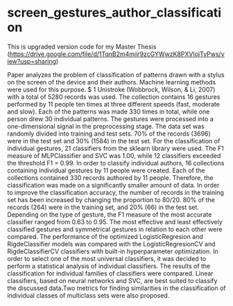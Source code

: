# screen_gestures_author_classification
This is upgraded version code for my Master Thesis
(https://drive.google.com/file/d/1TqnB2m4mjir9zcGYWwzK8PXVIojTvPws/view?usp=sharing)

Paper analyzes the problem of classification of patterns drawn with a stylus on the screen of the device and their authors. Machine learning methods were used for this purpose. $ 1 Unistroke (Wobbrock, Wilson, & Li, 2007) with a total of 5280 records was used. The collection contains 16 gestures performed by 11 people ten times at three different speeds (fast, moderate and slow). Each of the patterns was made 330 times in total, while one person drew 30 individual patterns. The gestures were processed into a one-dimensional signal in the preprocessing stage. The data set was randomly divided into training and test sets. 70% of the records (3696) were in the test set and 30% (1584) in the test set. For the classification of individual gestures, 21 classifiers from the sklearn library were used. The F1 measure of MLPClassifier and SVC was 1.00, while 12 classifiers exceeded the threshold F1 = 0.99. In order to classify individual authors, 16 collections containing individual gestures by 11 people were created. Each of the collections contained 330 records authored by 11 people. Therefore, the classification was made on a significantly smaller amount of data. In order to improve the classification accuracy, the number of records in the training set has been increased by changing the proportion to 80/20. 80% of the records (264) were in the training set, and 20% (66) in the test set. Depending on the type of gesture, the F1 measure of the most accurate classifier ranged from 0.63 to 0.95. The most effective and least effectively classified gestures and symmetrical gestures in relation to each other were compared. The performance of the optimized LogisticRegresion and RigdeClassifier models was compared with the LogisticRegresionCV and RigdeClassifierCV classifiers with built-in hyperparameter optimization. In order to select one of the most universal classifiers, it was decided to perform a statistical analysis of individual classifiers. The results of the classification for individual families of classifiers were compared. Linear classifiers, based on neural networks and SVC, are best suited to classify the discussed data.Two metrics for finding similarities in the classification of individual classes of multiclass sets were also proposed.

